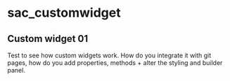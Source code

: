 # sac_customwidget
 
## Custom widget 01

Test to see how custom widgets work. How do you integrate it with git pages, how do you add properties, methods + alter the styling and builder panel.
